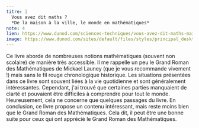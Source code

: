 ```yaml
---
titre: |
  Vous avez dit maths ?
  *De la maison à la ville, le monde en mathématiques*
note: 4
lien: https://www.dunod.com/sciences-techniques/vous-avez-dit-maths-maison-ville-monde-en-mathematiques-0
image: https://www.dunod.com/sites/default/files/styles/principal_desktop/public/thumbnails/image/9782100793303-001-X.jpeg
---
```

Ce livre aborde de nombreuses notions mathématiques (souvent non scolaire) de manière très accessible. Il me rappelle un peu le Grand Roman des Mathématiques de Mickael Launey (que je vous recommande vivement !) mais sans le fil rouge chronologique historique. Les situations présentées dans ce livre sont souvent liées à la vie quotidienne et sont généralement intéressantes. Cependant, j'ai trouvé que certaines parties manquaient de clarté et pouvaient être difficiles à comprendre pour tout le monde. Heureusement, cela ne concerne que quelques passages du livre. En conclusion, ce livre propose un contenu intéressant, mais reste moins bien que le Grand Roman des Mathématiques. Cela dit, il peut être une bonne suite pour ceux qui ont apprécié le Grand Roman des Mathématiques.
